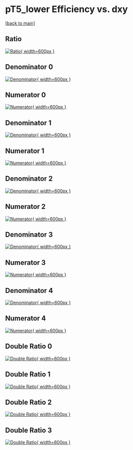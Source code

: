# pT5_lower Efficiency vs. dxy

[[back to main](./)]



## Ratio

[![Ratio](../mtv/var/pT5_lower_base_13_-1_eff_dxy.png){ width=600px }](../mtv/var/pT5_lower_base_13_-1_eff_dxy.pdf)

## Denominator 0

[![Denominator](../mtv/den/pT5_lower_base_13_-1_eff_dxy_den0.png){ width=600px }](../mtv/den/pT5_lower_base_13_-1_eff_dxy_den0.pdf)

## Numerator 0

[![Numerator](../mtv/num/pT5_lower_base_13_-1_eff_dxy_num0.png){ width=600px }](../mtv/num/pT5_lower_base_13_-1_eff_dxy_num0.pdf)

## Denominator 1

[![Denominator](../mtv/den/pT5_lower_base_13_-1_eff_dxy_den1.png){ width=600px }](../mtv/den/pT5_lower_base_13_-1_eff_dxy_den1.pdf)

## Numerator 1

[![Numerator](../mtv/num/pT5_lower_base_13_-1_eff_dxy_num1.png){ width=600px }](../mtv/num/pT5_lower_base_13_-1_eff_dxy_num1.pdf)

## Denominator 2

[![Denominator](../mtv/den/pT5_lower_base_13_-1_eff_dxy_den2.png){ width=600px }](../mtv/den/pT5_lower_base_13_-1_eff_dxy_den2.pdf)

## Numerator 2

[![Numerator](../mtv/num/pT5_lower_base_13_-1_eff_dxy_num2.png){ width=600px }](../mtv/num/pT5_lower_base_13_-1_eff_dxy_num2.pdf)

## Denominator 3

[![Denominator](../mtv/den/pT5_lower_base_13_-1_eff_dxy_den3.png){ width=600px }](../mtv/den/pT5_lower_base_13_-1_eff_dxy_den3.pdf)

## Numerator 3

[![Numerator](../mtv/num/pT5_lower_base_13_-1_eff_dxy_num3.png){ width=600px }](../mtv/num/pT5_lower_base_13_-1_eff_dxy_num3.pdf)

## Denominator 4

[![Denominator](../mtv/den/pT5_lower_base_13_-1_eff_dxy_den4.png){ width=600px }](../mtv/den/pT5_lower_base_13_-1_eff_dxy_den4.pdf)

## Numerator 4

[![Numerator](../mtv/num/pT5_lower_base_13_-1_eff_dxy_num4.png){ width=600px }](../mtv/num/pT5_lower_base_13_-1_eff_dxy_num4.pdf)

## Double Ratio 0

[![Double Ratio](../mtv/ratio/pT5_lower_base_13_-1_eff_dxy_ratio0.png){ width=600px }](../mtv/ratio/pT5_lower_base_13_-1_eff_dxy_ratio0.pdf)

## Double Ratio 1

[![Double Ratio](../mtv/ratio/pT5_lower_base_13_-1_eff_dxy_ratio1.png){ width=600px }](../mtv/ratio/pT5_lower_base_13_-1_eff_dxy_ratio1.pdf)

## Double Ratio 2

[![Double Ratio](../mtv/ratio/pT5_lower_base_13_-1_eff_dxy_ratio2.png){ width=600px }](../mtv/ratio/pT5_lower_base_13_-1_eff_dxy_ratio2.pdf)

## Double Ratio 3

[![Double Ratio](../mtv/ratio/pT5_lower_base_13_-1_eff_dxy_ratio3.png){ width=600px }](../mtv/ratio/pT5_lower_base_13_-1_eff_dxy_ratio3.pdf)

